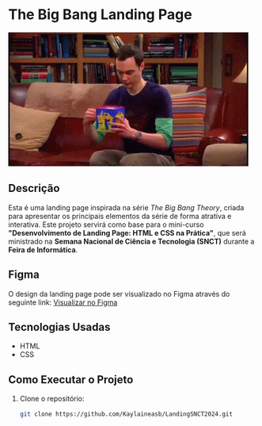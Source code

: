# The Big Bang Landing Page

![The Big Bang](assets/tbbf.gif)

## Descrição

Esta é uma landing page inspirada na série *The Big Bang Theory*, criada para apresentar os principais elementos da série de forma atrativa e interativa.
Este projeto servirá como base para o mini-curso **"Desenvolvimento de Landing Page: HTML e CSS na Prática"**, que será ministrado na **Semana Nacional de Ciência e Tecnologia (SNCT)** durante a **Feira de Informática**. 

## Figma

O design da landing page pode ser visualizado no Figma através do seguinte link: [Visualizar no Figma](https://www.figma.com/design/BddUAVvEkmG1Dnw5xVdKiQ/SiteThebigbang?node-id=503-23&t=GwaIkxFTracJwEUi-1)

## Tecnologias Usadas

- HTML
- CSS

## Como Executar o Projeto

1. Clone o repositório:
   ```bash
   git clone https://github.com/Kaylaineasb/LandingSNCT2024.git
